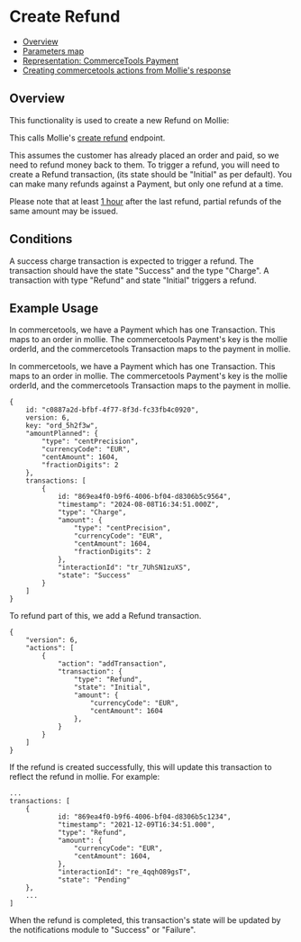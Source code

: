 # Create Refund

  * [Overview](#overview)
  * [Parameters map](#parameters-map)
  * [Representation: CommerceTools Payment](#representation-ct-payment)
  * [Creating commercetools actions from Mollie's response](#creating-commercetools-actions-from-mollies-response)

## Overview

This functionality is used to create a new Refund on Mollie:

This calls Mollie's [create refund](https://docs.mollie.com/reference/create-refund) endpoint.

This assumes the customer has already placed an order and paid, so we need to refund money back to them. To trigger a refund, you will need to create a Refund transaction, (its state should be "Initial" as per default). You can make many refunds against a Payment, but only one refund at a time.

Please note that at least [1 hour](https://docs.mollie.com/docs/refunds#possible-errors:~:text=Your%20Refund%20is%20a%20duplicate%20(of%20the%20same%20amount%20in%20the%20last%20hour)%20of%20another%20Refund%20on%20the%20Payment) after the last refund, partial refunds of the same amount may be issued.

## Conditions

A success charge transaction is expected to trigger a refund. The transaction should have the state "Success" and the type "Charge".
A transaction with type "Refund" and state "Initial" triggers a refund.

## Example Usage

In commercetools, we have a Payment which has one Transaction. This maps to an order in mollie. The commercetools Payment's key is the mollie orderId, and the commercetools Transaction maps to the payment in mollie.

In commercetools, we have a Payment which has one Transaction. This maps to an order in mollie. The commercetools Payment's key is the mollie orderId, and the commercetools Transaction maps to the payment in mollie.

```
{
    id: "c0887a2d-bfbf-4f77-8f3d-fc33fb4c0920",
    version: 6,
    key: "ord_5h2f3w",
    "amountPlanned": {
        "type": "centPrecision",
        "currencyCode": "EUR",
        "centAmount": 1604,
        "fractionDigits": 2
    },
    transactions: [
        {
            id: "869ea4f0-b9f6-4006-bf04-d8306b5c9564",
            "timestamp": "2024-08-08T16:34:51.000Z",
            "type": "Charge",
            "amount": {
                "type": "centPrecision",
                "currencyCode": "EUR",
                "centAmount": 1604,
                "fractionDigits": 2
            },
            "interactionId": "tr_7UhSN1zuXS",
            "state": "Success"
        }
    ]
}
```

To refund part of this, we add a Refund transaction.

```
{
    "version": 6,
    "actions": [
        {
            "action": "addTransaction",
            "transaction": {
                "type": "Refund",
                "state": "Initial",
                "amount": {
                    "currencyCode": "EUR",
                    "centAmount": 1604
                },
            }
        }
    ]
}
```

If the refund is created successfully, this will update this transaction to reflect the refund in mollie. For example:

```
...
transactions: [
    {
            id: "869ea4f0-b9f6-4006-bf04-d8306b5c1234",
            "timestamp": "2021-12-09T16:34:51.000",
            "type": "Refund",
            "amount": {
                "currencyCode": "EUR",
                "centAmount": 1604,
            },
            "interactionId": "re_4qqhO89gsT",
            "state": "Pending"
    },
    ...
]
```

When the refund is completed, this transaction's state will be updated by the notifications module to "Success" or "Failure". 